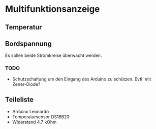 # Multifunktionsanzeige

## Temperatur


## Bordspannung

Es sollen beide Stromkreise überwacht werden. 

### TODO

 * Schutzschaltung um den Eingang des Arduino zu schützen. Evtl. mit Zener-Diode?

## Teileliste

* Arduino Leonardo
* Temperatursensor DS18B20
* Widerstand 4.7 kOhm
